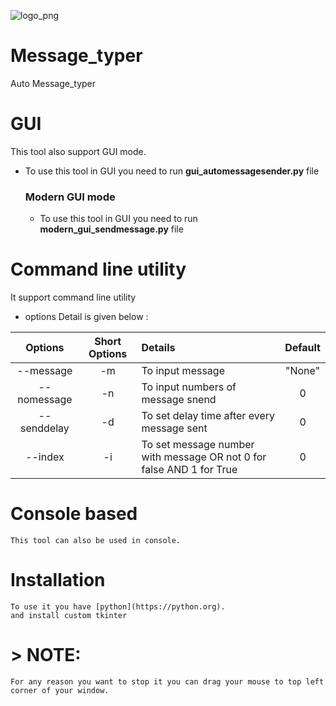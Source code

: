 ![logo_png](https://github.com/hysus-th/Message_typer/assets/140580384/668b7fcf-5724-4d40-bf1f-fd901e053016)

# Message_typer
 Auto Message_typer

# GUI

This tool also support GUI mode.

- To use this tool in GUI you need to run **gui_automessagesender.py** file

  ### Modern GUI mode

  - To use this tool in GUI you need to run **modern_gui_sendmessage.py** file

# Command line utility
It support command line utility
- options Detail is given below :

|   Options   | Short Options | Details                                                      | Default |
| :---------: | :-----------: | :----------------------------------------------------------- | :-----: |
|  --message  |      -m       | To input message                                             | "None"  |
| --nomessage |      -n       | To input numbers of message snend                            |    0    |
| --senddelay |      -d       | To set delay time after every message sent                   |    0    |
|   --index   |      -i       | To set message number with message OR not 0 for false AND 1 for True |    0    |



# Console based

    This tool can also be used in console.

# Installation
    To use it you have [python](https://python.org).
    and install custom tkinter

# > NOTE:
    For any reason you want to stop it you can drag your mouse to top left corner of your window.
